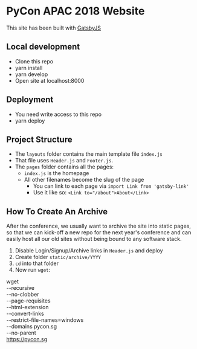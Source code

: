 # PyCon APAC 2018 Website

This site has been built with [GatsbyJS](https://www.gatsbyjs.org/)

## Local development

* Clone this repo
* yarn install
* yarn develop
* Open site at localhost:8000

## Deployment

* You need write access to this repo
* yarn deploy

## Project Structure

* The `layouts` folder contains the main template file `index.js`
* That file uses `Header.js` and `Footer.js`.
* The `pages` folder contains all the pages:
  * `index.js` is the homepage
  * All other filenames become the slug of the page
    * You can link to each page via `import Link from 'gatsby-link'`
    * Use it like so: `<Link to="/about">About</Link>`

## How To Create An Archive

After the conference, we usually want to archive the site into static pages,
so that we can kick-off a new repo for the next year's conference and can
easily host all our old sites without being bound to any software stack.

1. Disable Login/Signup/Archive links in `Header.js` and deploy
2. Create folder `static/archive/YYYY`
3. `cd` into that folder
4. Now run `wget`:

wget \
 --recursive \
 --no-clobber \
 --page-requisites \
 --html-extension \
 --convert-links \
 --restrict-file-names=windows \
 --domains pycon.sg \
 --no-parent \
 https://pycon.sg
